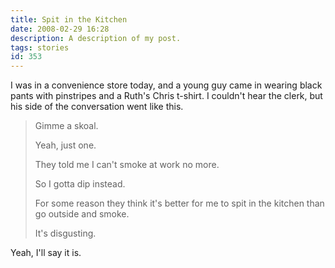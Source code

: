 ```yaml
---
title: Spit in the Kitchen
date: 2008-02-29 16:28
description: A description of my post.
tags: stories
id: 353
---
```

I was in a convenience store today, and a young guy came in wearing black pants with pinstripes and a Ruth's Chris t-shirt.  I couldn't hear the clerk, but his side of the conversation went like this.

<blockquote>Gimme a skoal.

Yeah, just one.

They told me I can't smoke at work no more.

So I gotta dip instead.

For some reason they think it's better for me to spit in the kitchen than go outside and smoke.

It's disgusting.</blockquote>

Yeah, I'll say it is.